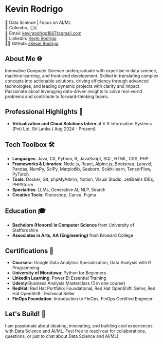 # Kevin Rodrigo 

🚀 Data Science | Focus on AI/ML  
📍 Colombo, 🇱🇰  
📧 Email: [kevinrodrigo1807@gmail.com](mailto:kevinrodrigo1807@gmail.com)  
🔗 LinkedIn: [Kevin Rodrigo](https://linkedin.com/in/kevinrodrigo1807)   
👨‍💻 GitHub: [sKevin Rodrigo](https://github.com/Kevin-Rodrigo)  

## About Me 🌐
Innovative Computer Science undergraduate with expertise in data science, machine learning, and front-end development. Skilled in translating complex concepts into actionable solutions, driving efficiency through advanced technologies, and leading dynamic projects with clarity and impact. Passionate about leveraging data-driven insights to solve real-world problems and contribute to forward-thinking teams. 

## Professional Highlights 🌟 
- **Virtualization and Cloud Solutions Intern** at V S Information Systems (Pvt) Ltd, Sri Lanka ( Aug 2024 - Present)

## Tech Toolbox 🛠️
- **Languages**: Java, C#, Python, R, JavaScript, SQL, HTML, CSS, PHP
- **Frameworks & Libraries**: Node.js, React, Alpine.js, Bootstrap, Laravel, Pandas, NumPy, SciPy, Matplotlib, Seaborn, Scikit-learn, TensorFlow, PyTorch
- **Tools**: Docker, Git, phpMyAdmin, Notion, Visual Studio, JetBrains IDEs, PHPStorm
- **Specialties**: LLMs, Generative AI, NLP, Search
- **Creative Tools**: Photoshop, Canva, Figma


## Education 🎓
- **Bachelors (Honors) in Computer Science** from University of Staffordshire
- **Associates in Arts, AA (Engineering)** from Broward College                                                                                                                      

## Certifications 📜
- **Coursera**: Google Data Analytics Specialization, Data Analysis with R Programming
- **University of Moratuwa**: Python for Beginners
- **LinkedIn Learning**: Power BI Essential Training
- **Udemy**:Business Analysis Masterclass (5 in one course)
- **RedHat**: Red Hat Portfolio: Foundational, Red Hat OpenShift: Seller, Red Hat OpenShift: Technical Seller
- **FinOps Foundation**: Introduction to FinOps, FinOps Certified Engineer

## Let's Build! 🚀
I am passionate about ideating, innovating, and building cool experiences with Data Science and AI/ML. Feel free to reach out for collaborations, questions, or just to chat about Data Science and AI/ML!
